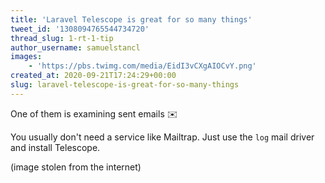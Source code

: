 ```yaml
---
title: 'Laravel Telescope is great for so many things'
tweet_id: '1308094765544734720'
thread_slug: 1-rt-1-tip
author_username: samuelstancl
images:
    - 'https://pbs.twimg.com/media/EidI3vCXgAIOCvY.png'
created_at: 2020-09-21T17:24:29+00:00
slug: laravel-telescope-is-great-for-so-many-things
---
```


One of them is examining sent emails ✉️

You usually don't need a service like Mailtrap. Just use the `log` mail driver and install Telescope.

(image stolen from the internet)